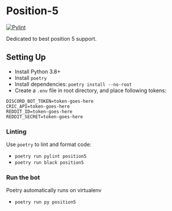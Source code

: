 # Position-5

[![Pylint](https://github.com/appi147/Position-5/actions/workflows/pylint.yml/badge.svg?branch=main)](https://github.com/appi147/Position-5/actions/workflows/pylint.yml)

Dedicated to best position 5 support.

## Setting Up

- Install Python 3.8+
- Install `poetry`
- Install dependencies: `poetry install --no-root`
- Create a `.env` file in root directory, and place following tokens:
```
DISCORD_BOT_TOKEN=token-goes-here
CRIC_API=token-goes-here
REDDIT_ID=token-goes-here
REDDIT_SECRET=token-goes-here
```

### Linting

Use `poetry` to lint and format code:

- `poetry run pylint position5`
- `poetry run black position5`

### Run the bot

Poetry automatically runs on virtualenv

- `poetry run py position5`
